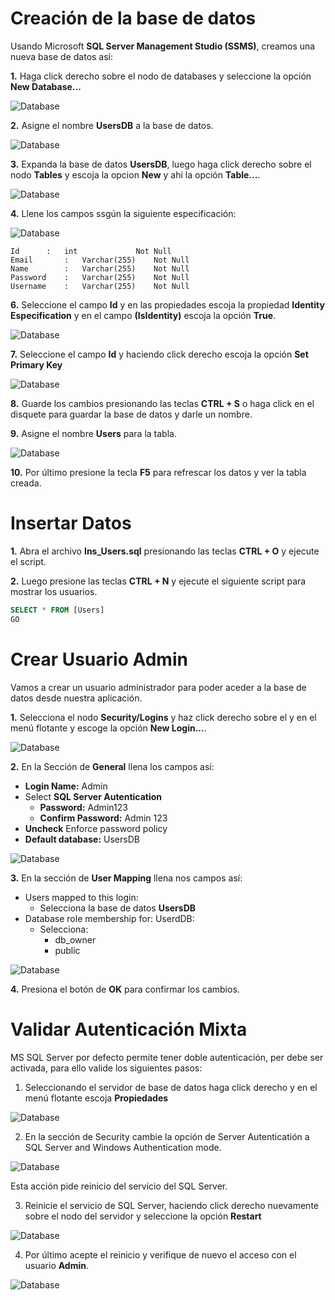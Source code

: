 # Creación de la base de datos
Usando Microsoft **SQL Server Management Studio (SSMS)**, creamos una nueva base de datos  así:

**1.** Haga click derecho sobre el nodo de databases y seleccione la opción **New Database...**

![Database](https://github.com/Jucer74/WebDev/blob/main/Sesiones/Sesion-01/Database-01.png)

**2.** Asigne el nombre **UsersDB** a la base de datos.

![Database](https://github.com/Jucer74/WebDev/blob/main/Sesiones/Sesion-01/Database-02.png)

**3.** Expanda la base de datos **UsersDB**, luego haga click derecho sobre el nodo **Tables** y escoja la opcion **New** y ahi la opción **Table...**.

![Database](https://github.com/Jucer74/WebDev/blob/main/Sesiones/Sesion-01/Database-03.png)

**4.** Llene los campos ssgún la siguiente especificación:

![Database](https://github.com/Jucer74/WebDev/blob/main/Sesiones/Sesion-01/Database-04.png)

	Id		:	int				Not Null
	Email		:	Varchar(255)	Not Null
	Name		:	Varchar(255)	Not Null
	Password	:	Varchar(255)	Not Null
	Username	:	Varchar(255)	Not Null
 
**6.** Seleccione el campo **Id** y en las propiedades escoja la propiedad **Identity Especification** y en el campo **(IsIdentity)** escoja la opción **True**.

![Database](https://github.com/Jucer74/WebDev/blob/main/Sesiones/Sesion-01/Database-05.png)

**7.** Seleccione el campo **Id** y haciendo click derecho escoja la opción **Set Primary Key**

![Database](https://github.com/Jucer74/WebDev/blob/main/Sesiones/Sesion-01/Database-06.png)

**8.** Guarde los cambios presionando las teclas **CTRL + S** o haga click en el disquete para guardar la base de datos y darle un nombre.

**9.** Asigne el nombre **Users** para la tabla.

![Database](https://github.com/Jucer74/WebDev/blob/main/Sesiones/Sesion-01/Database-07.png)

**10.** Por último presione la tecla **F5** para refrescar los datos y ver la tabla creada.


# Insertar Datos

**1.** Abra el archivo **Ins_Users.sql** presionando las teclas **CTRL + O** y ejecute el script.

**2.** Luego presione las teclas **CTRL + N** y ejecute el siguiente script para mostrar los usuarios.

```sql
SELECT * FROM [Users]
GO
```
    

# Crear Usuario Admin
Vamos a crear un usuario administrador para poder aceder a la base de datos desde nuestra aplicación.

**1.** Selecciona el nodo **Security/Logins** y haz click derecho sobre el y en el menú flotante y escoge la opción **New Login...**.

![Database](https://github.com/Jucer74/WebDev/blob/main/Sesiones/Sesion-01/Database-08.png)

**2.** En la Sección de **General** llena los campos así:

- **Login Name:** Admin
- Select **SQL Server Autentication**
	- **Password:** Admin123
	- **Confirm Password:** Admin 123 
- **Uncheck** Enforce password policy
- **Default database:** UsersDB

![Database](https://github.com/Jucer74/WebDev/blob/main/Sesiones/Sesion-01/Database-09.png)

**3.** En la sección de **User Mapping** llena nos campos así:

- Users mapped to this login: 
	- Selecciona la base de datos **UsersDB** 
- Database role membership for: UserdDB: 
	- Selecciona:
		- db_owner
		- public

![Database](https://github.com/Jucer74/WebDev/blob/main/Sesiones/Sesion-01/Database-10.png)

**4.** Presiona el botón de **OK** para confirmar los cambios.

# Validar Autenticación Mixta
MS SQL Server por defecto permite tener doble autenticación, per debe ser activada, para ello valide los siguientes pasos:

1. Seleccionando el servidor de base de datos haga click derecho y en el menú flotante escoja **Propiedades**

![Database](https://github.com/Jucer74/WebDev/blob/main/Sesiones/Sesion-01/Database-11.png)

2. En la sección de Security cambie la opción de Server Autenticatión a SQL Server and Windows Authentication mode.

![Database](https://github.com/Jucer74/WebDev/blob/main/Sesiones/Sesion-01/Database-12.png)

Esta acción pide reinicio del servicio del SQL Server.

3. Reinicie el servicio de SQL Server, haciendo click derecho nuevamente sobre el nodo del servidor y seleccione la opción **Restart**

![Database](https://github.com/Jucer74/WebDev/blob/main/Sesiones/Sesion-01/Database-13.png)


4. Por último acepte el reinicio y verifique de nuevo el acceso con el usuario **Admin**.

![Database](https://github.com/Jucer74/WebDev/blob/main/Sesiones/Sesion-01/Database-14.png)


  